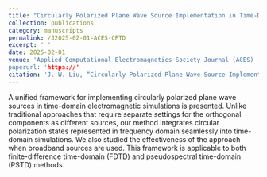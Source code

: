 ```yaml
---
title: "Circularly Polarized Plane Wave Source Implementation in Time-Domain Electromagnetic Simulations"
collection: publications
category: manuscripts
permalink: /J2025-02-01-ACES-CPTD
excerpt: ' '
date: 2025-02-01
venue: 'Applied Computational Electromagnetics Society Journal (ACES)
paperurl: 'https://'
citation: 'J. W. Liu, “Circularly Polarized Plane Wave Source Implementation in Time-Domain Electromagnetic Simulations,” Applied Computational Electromagnetics Society Journal (ACES), IN PRODUCTION.'
---
```


A unified framework for implementing circularly polarized plane wave sources in time-domain electromagnetic simulations is presented. Unlike traditional approaches that require separate settings for the orthogonal components as different sources, our method integrates circular polarization states represented in frequency domain seamlessly into time-domain simulations. We also studied the effectiveness of the approach when broadband sources are used. This framework is applicable to both finite-difference time-domain (FDTD) and pseudospectral time-domain (PSTD) methods.
